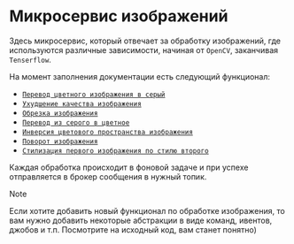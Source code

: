# Микросервис изображений

Здесь микросервис, который отвечает за обработку изображений, где используются различные зависимости, начиная от `OpenCV`, заканчивая `Tenserflow`. 

На момент заполнения документации есть следующий функционал: 

- [`Перевод цветного изображения в серый`](app/infrastructure/integrations/color_to_gray)
- [`Ухудшение качества изображения`](app/infrastructure/integrations/compress)
- [`Обрезка изображения`](app/infrastructure/integrations/crop)
- [`Перевод из серого в цветное`](app/infrastructure/integrations/gray_to_color)
- [`Инверсия цветового пространства изображения`](app/infrastructure/integrations/inversion)
- [`Поворот изображения`](app/infrastructure/integrations/rotation)
- [`Стилизация первого изображения по стилю второго`](app/infrastructure/integrations/stylization)

Каждая обработка происходит в фоновой задаче и при успехе отправляется в брокер сообщения в нужный топик.

> [!NOTE]
> Если хотите добавить новый функционал по обработке изображения, то вам нужно добавить некоторые абстракции в виде команд, ивентов, джобов и т.п. Посмотрите на исходный код, вам станет понятно)
